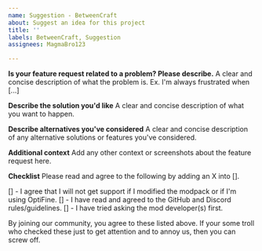 ```yaml
---
name: Suggestion - BetweenCraft
about: Suggest an idea for this project
title: ''
labels: BetweenCraft, Suggestion
assignees: MagmaBro123

---
```


**Is your feature request related to a problem? Please describe.**
A clear and concise description of what the problem is. Ex. I'm always frustrated when [...]

**Describe the solution you'd like**
A clear and concise description of what you want to happen.

**Describe alternatives you've considered**
A clear and concise description of any alternative solutions or features you've considered.

**Additional context**
Add any other context or screenshots about the feature request here.

**Checklist**
Please read and agree to the following by adding an X into [].

[] - I agree that I will not get support if I modified the modpack or if I'm using OptiFine.
[] - I have read and agreed to the GitHub and Discord rules/guidelines.
[] - I have tried asking the mod developer(s) first.

By joining our community, you agree to these listed above. If your some troll who checked these just to get attention and to annoy us, then you can screw off.
